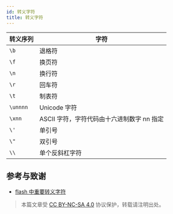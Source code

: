 ```yaml
---
id: 转义字符
title: 转义字符
---
```


| 转义序列 | 字符                                       |
| -------- | ------------------------------------------ |
| `\b`     | 退格符                                     |
| `\f`     | 换页符                                     |
| `\n`     | 换行符                                     |
| `\r`     | 回车符                                     |
| `\t`     | 制表符                                     |
| `\unnnn` | Unicode 字符                               |
| `\xnn`   | ASCII 字符，字符代码由十六进制数字 nn 指定 |
| `\'`     | 单引号                                     |
| `\"`     | 双引号                                     |
| `\\`     | 单个反斜杠字符                             |

## 参考与致谢

- [flash 中重要转义字符](https://www.dianziwang.net/thread-41585-1-1.html)

> 本篇文章受 [CC BY-NC-SA 4.0](https://creativecommons.org/licenses/by/4.0/deed.zh) 协议保护，转载请注明出处。

